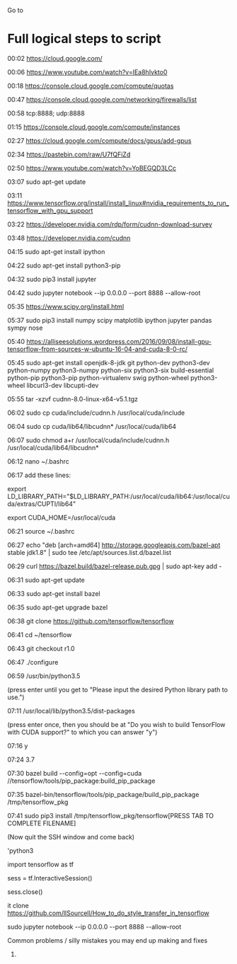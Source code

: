 Go to 

Full logical steps to script
===========================


00:02 https://cloud.google.com/

00:06 https://www.youtube.com/watch?v=IEa8hIvkto0

00:18 https://console.cloud.google.com/compute/quotas

00:47 https://console.cloud.google.com/networking/firewalls/list

00:58 tcp:8888; udp:8888

01:15 https://console.cloud.google.com/compute/instances

02:27 https://cloud.google.com/compute/docs/gpus/add-gpus

02:34 https://pastebin.com/raw/U7fQFiZd

02:50 https://www.youtube.com/watch?v=YoBEGQD3LCc

03:07 sudo apt-get update

03:11 https://www.tensorflow.org/install/install_linux#nvidia_requirements_to_run_tensorflow_with_gpu_support

03:22 https://developer.nvidia.com/rdp/form/cudnn-download-survey

03:48 https://developer.nvidia.com/cudnn

04:15 sudo apt-get install ipython

04:22 sudo apt-get install python3-pip

04:32 sudo pip3 install jupyter

04:42 sudo jupyter notebook --ip 0.0.0.0 --port 8888 --allow-root

05:35 https://www.scipy.org/install.html

05:37 sudo pip3 install numpy scipy matplotlib ipython jupyter pandas sympy nose

05:40 https://alliseesolutions.wordpress.com/2016/09/08/install-gpu-tensorflow-from-sources-w-ubuntu-16-04-and-cuda-8-0-rc/

05:45 sudo apt-get install openjdk-8-jdk git python-dev python3-dev python-numpy python3-numpy python-six python3-six build-essential python-pip python3-pip python-virtualenv swig python-wheel python3-wheel libcurl3-dev libcupti-dev

05:55 tar -xzvf cudnn-8.0-linux-x64-v5.1.tgz

06:02 sudo cp cuda/include/cudnn.h /usr/local/cuda/include

06:04 sudo cp cuda/lib64/libcudnn* /usr/local/cuda/lib64

06:07 sudo chmod a+r /usr/local/cuda/include/cudnn.h /usr/local/cuda/lib64/libcudnn*

06:12 nano ~/.bashrc

06:17 add these lines:

export LD_LIBRARY_PATH="$LD_LIBRARY_PATH:/usr/local/cuda/lib64:/usr/local/cuda/extras/CUPTI/lib64"

export CUDA_HOME=/usr/local/cuda

06:21 source ~/.bashrc

06:27 echo "deb [arch=amd64] http://storage.googleapis.com/bazel-apt stable jdk1.8" | sudo tee /etc/apt/sources.list.d/bazel.list

06:29 curl https://bazel.build/bazel-release.pub.gpg | sudo apt-key add -

06:31 sudo apt-get update

06:33 sudo apt-get install bazel

06:35 sudo apt-get upgrade bazel

06:38 git clone https://github.com/tensorflow/tensorflow

06:41 cd ~/tensorflow

06:43 git checkout r1.0

06:47 ./configure

06:59 /usr/bin/python3.5

(press enter until you get to "Please input the desired Python library path to use.")

07:11 /usr/local/lib/python3.5/dist-packages

(press enter once, then you should be at "Do you wish to build TensorFlow with CUDA support?" to which you can answer "y")

07:16 y

07:24 3.7

07:30 bazel build --config=opt --config=cuda //tensorflow/tools/pip_package:build_pip_package

07:35 bazel-bin/tensorflow/tools/pip_package/build_pip_package /tmp/tensorflow_pkg

07:41 sudo pip3 install /tmp/tensorflow_pkg/tensorflow[PRESS TAB TO COMPLETE FILENAME]

(Now quit the SSH window and come back)

'python3

import tensorflow as tf

sess = tf.InteractiveSession()

sess.close()


it clone https://github.com/llSourcell/How_to_do_style_transfer_in_tensorflow

sudo jupyter notebook --ip 0.0.0.0 --port 8888 --allow-root

Common problems / silly mistakes you may end up making and fixes

1. 


